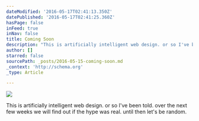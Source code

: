 ```yaml
---
dateModified: '2016-05-17T02:41:13.350Z'
datePublished: '2016-05-17T02:41:25.360Z'
hasPage: false
inFeed: true
inNav: false
title: Coming Soon
description: "This is artificially intelligent web design. or so I've been told. over the next few weeks we will find out if the hype was real. until then let's be random."
author: []
starred: false
sourcePath: _posts/2016-05-15-coming-soon.md
_context: 'http://schema.org'
_type: Article

---
```

![](https://the-grid-user-content.s3-us-west-2.amazonaws.com/4d173926-cb8c-48c1-8d86-58da93f813b4.jpg)

This is artificially intelligent web design. or so I've been told. over the next few weeks we will find out if the hype was real. until then let's be random.